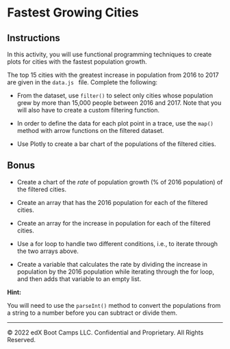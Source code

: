 # Fastest Growing Cities

## Instructions

In this activity, you will use functional programming techniques to create plots for cities with the fastest population growth.

The top 15 cities with the greatest increase in population from 2016 to 2017 are given in the `data.js ` file. Complete the following: 

* From the dataset, use `filter()` to select only cities whose population grew by more than 15,000 people between 2016 and 2017. Note that you will also have to create a custom filtering function.

* In order to define the data for each plot point in a trace, use the `map()` method with arrow functions on the filtered dataset.

* Use Plotly to create a bar chart of the populations of the filtered cities.

## Bonus

* Create a chart of the *rate* of population growth (% of 2016 population) of the filtered cities.

* Create an array that has the 2016 population for each of the filtered cities.

* Create an array for the increase in population for each of the filtered cities.

* Use a for loop to handle two different conditions, i.e., to iterate through the two arrays above.

* Create a variable that calculates the rate by dividing the increase in population by the 2016 population while iterating through the for loop, and then adds that variable to an empty list.

**Hint:** 

You will need to use the `parseInt()` method to convert the populations from a string to a number before you can subtract or divide them.

---

© 2022 edX Boot Camps LLC. Confidential and Proprietary. All Rights Reserved.
